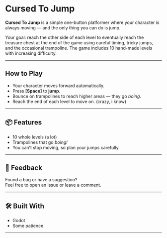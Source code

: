 # Cursed To Jump

**Cursed To Jump** is a simple one-button platformer where your character is always moving — and the only thing you can do is jump.

Your goal: reach the other side of each level to eventually reach the treasure chest at the end of the game using careful timing, tricky jumps, and the occasional trampoline. The game includes 10 hand-made levels with increasing difficulty.

---

## How to Play

- Your character moves forward automatically.
- Press **[Space]** to **jump**.
- Bounce on trampolines to reach higher areas — they go *boing*.
- Reach the end of each level to move on. (crazy, i know)

---

## 📦 Features

- 10 whole levels (a lot)
- Trampolines that go *boing!*
- You can’t stop moving, so plan your jumps carefully.

---

## 🧪 Feedback

Found a bug or have a suggestion?  
Feel free to open an issue or leave a comment.

---

## 🛠 Built With

- Godot
- Some patience

---

